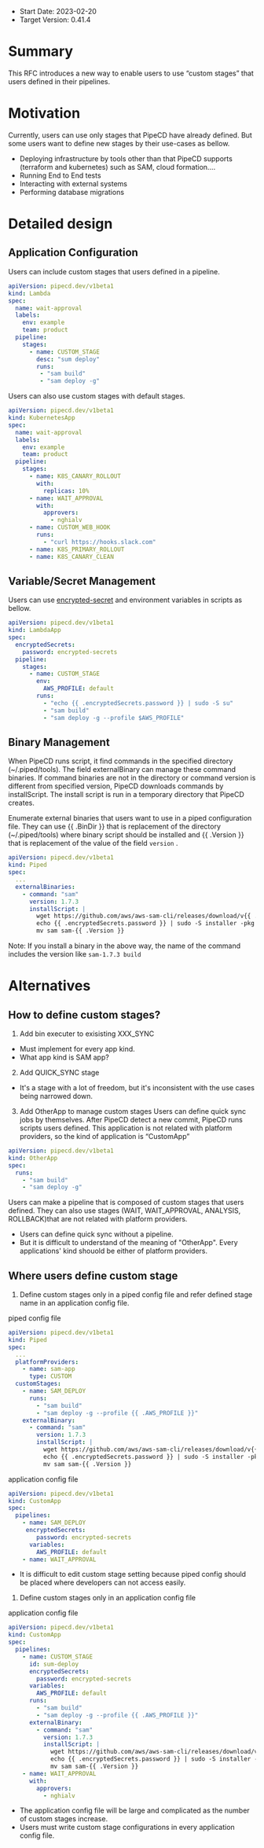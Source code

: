 - Start Date: 2023-02-20
- Target Version: 0.41.4

# Summary

This RFC introduces a new way to enable users to use “custom stages” that users defined in their pipelines.

# Motivation

Currently, users can use only stages that PipeCD have already defined. But some users want to define new stages by their use-cases as bellow. 

- Deploying infrastructure by tools other than that PipeCD supports (terraform and kubernetes) such as SAM, cloud formation….
- Running End to End tests
- Interacting with external systems
- Performing database migrations

# Detailed design

## Application Configuration

Users can include custom stages that users defined in a pipeline.

```yaml
apiVersion: pipecd.dev/v1beta1
kind: Lambda
spec:
  name: wait-approval
  labels:
    env: example
    team: product
  pipeline:
    stages:
      - name: CUSTOM_STAGE
        desc: "sum deploy"
        runs:
         - "sam build"
         - "sam deploy -g"
```

Users can also use custom stages with default stages.
```yaml
apiVersion: pipecd.dev/v1beta1
kind: KubernetesApp
spec:
  name: wait-approval
  labels:
    env: example
    team: product
  pipeline:
    stages:
      - name: K8S_CANARY_ROLLOUT
        with:
          replicas: 10%
      - name: WAIT_APPROVAL
        with:
          approvers:
            - nghialv
      - name: CUSTOM_WEB_HOOK
        runs:
          - "curl https://hooks.slack.com"
      - name: K8S_PRIMARY_ROLLOUT
      - name: K8S_CANARY_CLEAN
```

## Variable/Secret Management

Users can use [encrypted-secret]([https://pipecd.dev/docs/user-guide/managing-application/secret-management/](https://pipecd.dev/docs/user-guide/managing-application/secret-management/)) and environment variables in scripts as bellow.

```yaml
apiVersion: pipecd.dev/v1beta1
kind: LambdaApp
spec:
  encryptedSecrets:
    password: encrypted-secrets
  pipeline:
    stages:
      - name: CUSTOM_STAGE
        env:
          AWS_PROFILE: default
        runs:
          - "echo {{ .encryptedSecrets.password }} | sudo -S su"
          - "sam build"
          - "sam deploy -g --profile $AWS_PROFILE"
```

## Binary Management

When PipeCD runs script, it find commands in the specified directory (~/.piped/tools). The field externalBinary can manage these command binaries. If command binaries are not in the directory or command version is different from specified version, PipeCD downloads commands by installScript. The install script is run in a temporary directory that PipeCD creates.

Enumerate external binaries that users want to use in a piped configuration file. They can use {{ .BinDir }} that is replacement of the directory (~/.piped/tools) where binary script should be installed and {{ .Version }} that is replacement of the value of the field `version` .

```yaml
apiVersion: pipecd.dev/v1beta1
kind: Piped
spec:
  ...
  externalBinaries:
    - command: "sam"
      version: 1.7.3
      installScript: |
        wget https://github.com/aws/aws-sam-cli/releases/download/v{{ .Version }}/aws-sam-cli-macos-arm64.pkg
        echo {{ .encryptedSecrets.password }} | sudo -S installer -pkg aws-sam-cli-macos-arm64.pkg -target {{ .BinDir }}
        mv sam sam-{{ .Version }}
```

Note: If you install a binary in the above way, the name of the command includes the version like `sam-1.7.3 build`

# Alternatives
## How to define custom stages?
1. Add bin executer to exisisting XXX_SYNC
- Must implement for every app kind.
- What app kind is SAM app?

2. Add QUICK_SYNC stage
- It's a stage with a lot of freedom, but it's inconsistent with the use cases being narrowed down.

3. Add OtherApp to manage custom stages
Users can define quick sync jobs by themselves. After PipeCD detect a new commit, PipeCD runs scripts users defined. This application is not related with platform providers, so the kind of application is “CustomApp”

```yaml
apiVersion: pipecd.dev/v1beta1
kind: OtherApp
spec:
  runs:
    - "sam build"
    - "sam deploy -g"
```

Users can make a pipeline that is composed of custom stages that users defined. They can also use stages (WAIT, WAIT_APPROVAL, ANALYSIS, ROLLBACK)that are not related with platform providers.

- Users can define quick sync without a pipeline.
- But it is difficult to understand of the meaning of "OtherApp". Every applications' kind shouold be either of platform providers.

## Where users define custom stage
1. Define custom stages only in a piped config file and refer defined stage name in an application config file.

piped config file

```yaml
apiVersion: pipecd.dev/v1beta1
kind: Piped
spec:
  ...
  platformProviders:
    - name: sam-app
      type: CUSTOM
  customStages:
    - name: SAM_DEPLOY     
      runs:
        - "sam build"
        - "sam deploy -g --profile {{ .AWS_PROFILE }}"
    externalBinary:
      - command: "sam"
        version: 1.7.3
        installScript: |
          wget https://github.com/aws/aws-sam-cli/releases/download/v{{ .Version }}/aws-sam-cli-macos-arm64.pkg
          echo {{ .encryptedSecrets.password }} | sudo -S installer -pkg aws-sam-cli-macos-arm64.pkg -target {{ .BinDir }}
          mv sam sam-{{ .Version }}
```

application config file

```yaml
apiVersion: pipecd.dev/v1beta1
kind: CustomApp
spec:
  pipelines:
    - name: SAM_DEPLOY
     encryptedSecrets:
        password: encrypted-secrets
      variables:
        AWS_PROFILE: default
    - name: WAIT_APPROVAL
```

- It is difficult to edit custom stage setting because piped config should be placed where developers can not access easily.

1. Define custom stages only in an application config file

application config file

```yaml
apiVersion: pipecd.dev/v1beta1
kind: CustomApp
spec:
  pipelines:
    - name: CUSTOM_STAGE
      id: sum-deploy   
      encryptedSecrets:
        password: encrypted-secrets
      variables:
        AWS_PROFILE: default
      runs:
        - "sam build"
        - "sam deploy -g --profile {{ .AWS_PROFILE }}"
      externalBinary:
        - command: "sam"
          version: 1.7.3
          installScript: |
            wget https://github.com/aws/aws-sam-cli/releases/download/v{{ .Version }}/aws-sam-cli-macos-arm64.pkg
            echo {{ .encryptedSecrets.password }} | sudo -S installer -pkg aws-sam-cli-macos-arm64.pkg -target {{ .BinDir }}
            mv sam sam-{{ .Version }}
    - name: WAIT_APPROVAL
      with:
        approvers:
          - nghialv
```

- The application config file will be large and complicated as the number of custom stages increase.
- Users must write custom stage configurations in every application config file.
